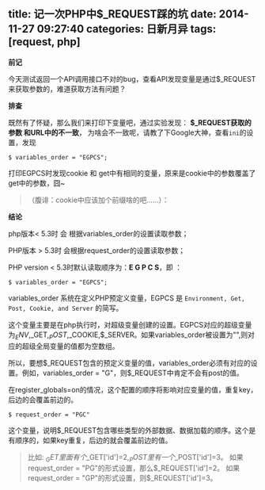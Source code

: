 title: 记一次PHP中$_REQUEST踩的坑
date: 2014-11-27 09:27:40
categories: 日新月异
tags: [request, php]
---
__前记__

今天测试返回一个API调用接口不对的bug，查看API发现变量是通过$_REQUEST来获取参数的，难道获取方法有问题？

__排查__

既然有了怀疑，那么我们来打印下变量吧，通过实验发现：
 **$_REQUEST获取的参数 和URL中的不一致**，
为啥会不一致呢，请教了下Google大神，查看`ini`的设置，发现
```var
$ variables_order = "EGPCS";
```
打印EGPCS时发现cookie 和 get中有相同的变量，原来是cookie中的参数覆盖了get中的参数，囧~ 

> （腹诽：cookie中应该加个前缀啥的吧……）：

__结论__

php版本< 5.3时 会 根据variables_order的设置读取参数；

PHP版本 > 5.3时 会根据request_order的设置读取参数；

PHP version < 5.3时默认读取顺序为：**E G P C S**，即 ：
```order
$ variables_order = "EGPCS";
```
variables_order 系统在定义PHP预定义变量，EGPCS 是 `Environment, Get, Post, Cookie, and Server` 的简写。 

这个变量主要是在php执行时，对超级变量创建的设置。EGPCS对应的超级变量为$_ENV,$_GET,$_POST,$_COOKIE,$_SERVER。如果variables_order被设置为"",则对应的超级全局变量的值都为空数组。

所以，要想$_REQUEST包含的预定义变量的值，variables_order必须有对应的设置。例如，variables_order = "G"，则$_REQUEST中肯定不会有post的值。

在register_globals=on的情况，这个配置的顺序将影响对应变量的值，重复key，后边的会覆盖前边的。
```order
$ request_order = "PGC"
```
这个变量，说明$_REQUEST包含哪些类型的外部数据、数据加载的顺序。这个是有顺序的，如果key重复，后边的就会覆盖前边的值。

>	比如:
$_GET里面有个$_GET['id']=2,$_POST里有一个$_POST['id']=3。
如果request_order = "PG"的形式设置，那么$_REQUEST['id']=2。
如果request_order = "GP"的形式设置，则$_REQUEST['id']=3。